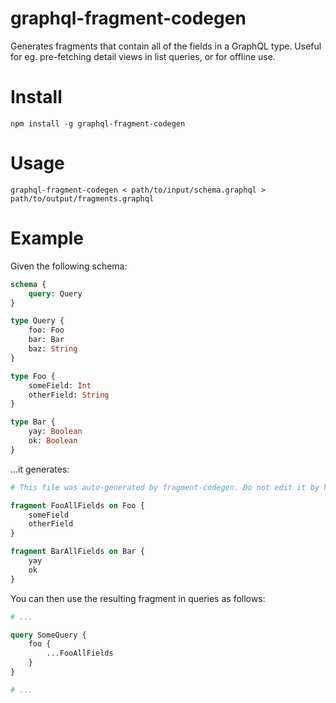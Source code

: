 # graphql-fragment-codegen

Generates fragments that contain all of the fields in a GraphQL type.
Useful for eg. pre-fetching detail views in list queries, or for offline use.

# Install

```
npm install -g graphql-fragment-codegen
```

# Usage

```
graphql-fragment-codegen < path/to/input/schema.graphql > path/to/output/fragments.graphql
```

# Example

Given the following schema:

```graphql
schema {
    query: Query
}

type Query {
    foo: Foo
    bar: Bar
    baz: String
}

type Foo {
    someField: Int
    otherField: String
}

type Bar {
    yay: Boolean
    ok: Boolean
}
```

...it generates:

```graphql
# This file was auto-generated by fragment-codegen. Do not edit it by hand.

fragment FooAllFields on Foo {
    someField
    otherField
}

fragment BarAllFields on Bar {
    yay
    ok
}
```

You can then use the resulting fragment in queries as follows:

```graphql
# ...

query SomeQuery {
    foo {
        ...FooAllFields
    }
}

# ...
```
